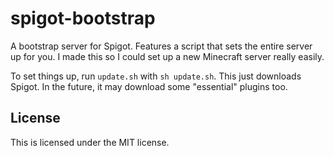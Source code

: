 spigot-bootstrap
==================
A bootstrap server for Spigot. Features a script that sets the entire server up for you. I made this so I could set up a new Minecraft server really easily.

To set things up, run `update.sh` with `sh update.sh`. This just downloads Spigot. In the future, it may download some "essential" plugins too.

License
-------
This is licensed under the MIT license.
